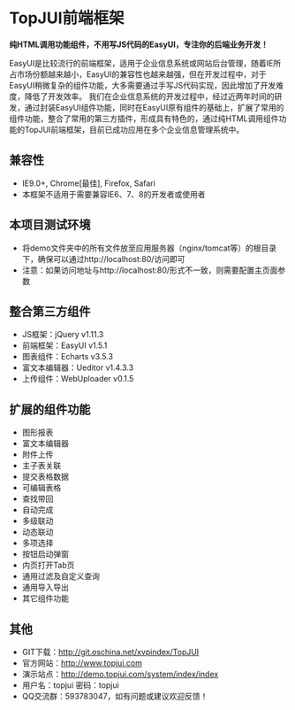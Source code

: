 # TopJUI前端框架 #

**纯HTML调用功能组件，不用写JS代码的EasyUI，专注你的后端业务开发！**

EasyUI是比较流行的前端框架，适用于企业信息系统或网站后台管理，随着IE所占市场份额越来越小，EasyUI的兼容性也越来越强，但在开发过程中，对于EasyUI稍微复杂的组件功能，大多需要通过手写JS代码实现，因此增加了开发难度，降低了开发效率。
我们在企业信息系统的开发过程中，经过近两年时间的研发，通过封装EasyUI组件功能，同时在EasyUI原有组件的基础上，扩展了常用的组件功能，整合了常用的第三方插件，形成具有特色的，通过纯HTML调用组件功能的TopJUI前端框架，目前已成功应用在多个企业信息管理系统中。

## 兼容性 ##

- IE9.0+, Chrome[最佳], Firefox, Safari
- 本框架不适用于需要兼容IE6、7、8的开发者或使用者

## 本项目测试环境 ##

- 将demo文件夹中的所有文件放至应用服务器（nginx/tomcat等）的根目录下，确保可以通过http://localhost:80/访问即可
- 注意：如果访问地址与http://localhost:80/形式不一致，则需要配置主页面参数

## 整合第三方组件 ##

- JS框架：jQuery v1.11.3
- 前端框架：EasyUI v1.5.1
- 图表组件：Echarts v3.5.3
- 富文本编辑器：Ueditor v1.4.3.3
- 上传组件：WebUploader v0.1.5

## 扩展的组件功能 ##

- 图形报表
- 富文本编辑器
- 附件上传
- 主子表关联
- 提交表格数据
- 可编辑表格
- 查找带回
- 自动完成
- 多级联动
- 动态联动
- 多项选择
- 按钮启动弹窗
- 内页打开Tab页
- 通用过滤及自定义查询
- 通用导入导出
- 其它组件功能

## 其他 ##

- GIT下载：http://git.oschina.net/xvpindex/TopJUI
- 官方网站：http://www.topjui.com
- 演示站点：http://demo.topjui.com/system/index/index
- 用户名：topjui 密码：topjui
- QQ交流群：593783047，如有问题或建议欢迎反馈！